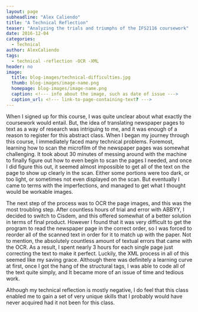 ```yaml
---
layout: page
subheadline: "Alex Caliendo"
title: "A Technical Reflection"
teaser: "Analyzing the trials and triumphs of the IFS2116 coursework"
date: 2016-12-04
categories:
  - Technical
author: AlexCaliendo
tags:
  - technical -reflection -OCR -XML
header: no
image:
  title: blog-images/technical-difficulties.jpg
  thumb: blog-images/image-name.png
  homepage: blog-images/image-name.png
  caption: <!--- info about the image, such as date of issue --->
  caption_url: <!--- link-to-page-containing-text? --->
---
```

When I signed up for this course, I was quite unclear about what exactly the coursework would entail. But, the idea of translating newspaper pages to text as a way of research was intriguing to me, and it was enough of a reason to register for this abstract class. When I began my journey through this course, I immediately faced many technical problems. Foremost, learning how to scan the microfilm of the newspaper pages was somewhat challenging. It took about 30 minutes of messing around with the machine to finally figure out how to even begin to scan the pages I needed, and once I did figure this out, it seemed almost impossible to get all of the text on the page to show up clearly in the scan. Either some portions were too dark, or too light, or sometimes not even displayed on the scan. But eventually I came to terms with the imperfections, and managed to get what I thought would be workable images.

The next step of the process was to OCR the page images, and this was the most troubling step. After countless hours of trial and error with ABBYY, I decided to switch to Cisdem, and this offered somewhat of a better solution in terms of final product. However I found that it was very difficult to get the program to read the newspaper page in the correct order, so I was forced to reorder all of the scanned text in order for it to match up with the paper. Not to mention, the absolutely countless amount of textual errors that came with the OCR. As a result, I spent nearly 3 hours for each single page just correcting the text to make it perfect. Luckily, the XML process in all of this seemed like my saving grace. Although there was definitely a learning curve at first, once I got the hang of the structural tags, I was able to code all of the text quite simply, and It became more of an issue of time and tedious work.

Although my technical reflection is mostly negative, I do feel that this class enabled me to gain a set of very unique skills that I probably would have never acquired had it not been for this class.
